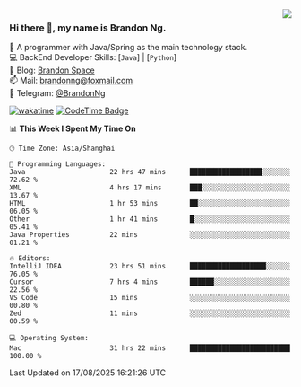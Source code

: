 <img  align="right" src="https://github-readme-stats-brandon0824.vercel.app/api/top-langs/?username=brandon0824&layout=compact">

### Hi there 👋, my name is Brandon Ng.

🌱 A programmer with Java/Spring as the main technology stack.  
💻 BackEnd Developer Skills: [`Java`] | [`Python`]  
📝 Blog: [Brandon Space](https://blog.brandonng.cc)  
📫 Mail: brandonng@foxmail.com  
📰 Telegram: [@BrandonNg](https://t.me/BrandonNg24)  

[![wakatime](https://wakatime.com/badge/user/940cafbf-f9d5-4b24-9a07-19bb072f52bb.svg)](https://wakatime.com/@940cafbf-f9d5-4b24-9a07-19bb072f52bb)
[![CodeTime Badge](https://shields.jannchie.com/endpoint?style=plastic&color=&url=https%3A%2F%2Fapi.codetime.dev%2Fv3%2Fusers%2Fshield%3Fuid%3D128%26minutes%3D10080)](https://codetime.dev)

<!--START_SECTION:waka-->
📊 **This Week I Spent My Time On** 

```text
🕑︎ Time Zone: Asia/Shanghai

💬 Programming Languages: 
Java                     22 hrs 47 mins      ██████████████████░░░░░░░   72.62 % 
XML                      4 hrs 17 mins       ███░░░░░░░░░░░░░░░░░░░░░░   13.67 % 
HTML                     1 hr 53 mins        ██░░░░░░░░░░░░░░░░░░░░░░░   06.05 % 
Other                    1 hr 41 mins        █░░░░░░░░░░░░░░░░░░░░░░░░   05.41 % 
Java Properties          22 mins             ░░░░░░░░░░░░░░░░░░░░░░░░░   01.21 % 

🔥 Editors: 
IntelliJ IDEA            23 hrs 51 mins      ███████████████████░░░░░░   76.05 % 
Cursor                   7 hrs 4 mins        ██████░░░░░░░░░░░░░░░░░░░   22.56 % 
VS Code                  15 mins             ░░░░░░░░░░░░░░░░░░░░░░░░░   00.80 % 
Zed                      11 mins             ░░░░░░░░░░░░░░░░░░░░░░░░░   00.59 % 

💻 Operating System: 
Mac                      31 hrs 22 mins      █████████████████████████   100.00 % 
```


 Last Updated on 17/08/2025 16:21:26 UTC
<!--END_SECTION:waka-->
